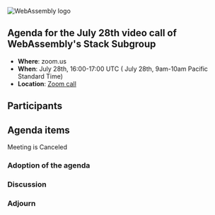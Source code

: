 ![WebAssembly logo](/images/WebAssembly.png)

## Agenda for the July 28th video call of WebAssembly's Stack Subgroup

- **Where**: zoom.us
- **When**:  July 28th, 16:00-17:00 UTC ( July 28th, 9am-10am Pacific Standard Time)
- **Location**: [Zoom call](https://zoom.us/j/91846860726?pwd=NVVNVmpvRVVFQkZTVzZ1dTFEcXgrdz09)

## Participants

## Agenda items

Meeting is Canceled

### Adoption of the agenda

### Discussion

### Adjourn
